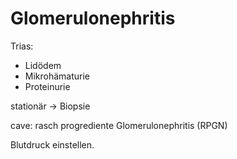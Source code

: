 # Glomerulonephritis

Trias:

- Lidödem
- Mikrohämaturie
- Proteinurie

stationär → Biopsie

cave: rasch progrediente Glomerulonephritis (RPGN)

Blutdruck einstellen.